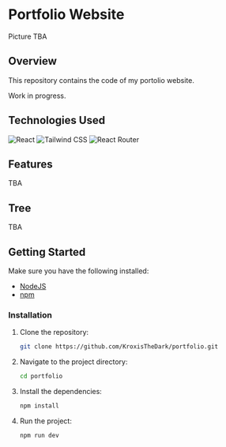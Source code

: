 # Portfolio Website

Picture TBA

## Overview

This repository contains the code of my portolio website. 

Work in progress.

## Technologies Used

![React](https://img.shields.io/badge/React-20232A?style=for-the-badge&logo=react&logoColor=61DAFB)
![Tailwind CSS](https://img.shields.io/badge/Tailwind_CSS-38B2AC?style=for-the-badge&logo=tailwind-css&logoColor=white)
![React Router](https://img.shields.io/badge/React_Router-CA4245?style=for-the-badge&logo=react-router&logoColor=white)

## Features

TBA

## Tree

TBA

## Getting Started

Make sure you have the following installed:

* [NodeJS](https://nodejs.org/en)
* [npm](https://www.npmjs.com/)

### Installation
1. Clone the repository:
   ```bash
   git clone https://github.com/KroxisTheDark/portfolio.git 
   ```
2. Navigate to the project directory: 
   ```bash
   cd portfolio 
   ```
3. Install the dependencies:
   ```bash
   npm install
   ```
4. Run the project:
   ```bash
   npm run dev
   ```